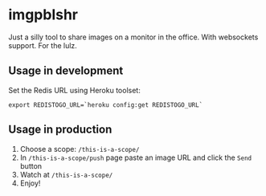 imgpblshr
=========

Just a silly tool to share images on a monitor in the office.
With websockets support.
For the lulz.

Usage in development
--------------------

Set the Redis URL using Heroku toolset:

    export REDISTOGO_URL=`heroku config:get REDISTOGO_URL`

Usage in production
-------------------

1. Choose a scope: `/this-is-a-scope/`
2. In `/this-is-a-scope/push` page paste an image URL and click the `Send` button
3. Watch at `/this-is-a-scope/`
4. Enjoy!
